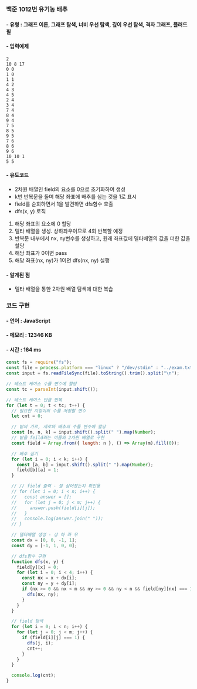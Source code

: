 ### 백준 1012번 유기농 배추

#### - 유형 : 그래프 이론, 그래프 탐색, 너비 우선 탐색, 깊이 우선 탐색, 격자 그래프, 플러드 필

#### - 입력예제

```
2
10 8 17
0 0
1 0
1 1
4 2
4 3
4 5
2 4
3 4
7 4
8 4
9 4
7 5
8 5
9 5
7 6
8 6
9 6
10 10 1
5 5
```

#### - 유도코드

- 2차원 배열인 field의 요소를 0으로 초기화하여 생성
- k번 반복문을 돌며 해당 좌표에 배추를 심는 것을 1로 표시
- field를 순회하면서 1을 발견하면 dfs함수 호출
- dfs(x, y) 로직

1. 해당 좌표의 요소에 0 할당
2. 델타 배열을 생성. 상하좌우이므로 4회 반복할 예정
3. 반복문 내부에서 nx, ny변수를 생성하고, 원래 좌표값에 델타배열의 값을 더한 값을 할당
4. 해당 좌표가 0이면 pass
5. 해당 좌표(nx, ny)가 1이면 dfs(nx, ny) 실행

#### - 알게된 점

- 델타 배열을 통한 2차원 배열 탐색에 대한 복습

### 코드 구현

#### - 언어 : JavaScript

#### - 메모리 : 12346 KB

#### - 시간 : 164 ms

```js
const fs = require("fs");
const file = process.platform === "linux" ? "/dev/stdin" : "../exam.txt";
const input = fs.readFileSync(file).toString().trim().split("\n");

// 테스트 케이스 수를 변수에 할당
const tc = parseInt(input.shift());

// 테스트 케이스 만큼 반복
for (let t = 0; t < tc; t++) {
  // 필요한 지렁이의 수를 저장할 변수
  let cnt = 0;

  // 밭의 가로, 세로와 배추의 수를 변수에 할당
  const [m, n, k] = input.shift().split(" ").map(Number);
  // 밭을 feild라는 이름의 2차원 배열로 구현
  const field = Array.from({ length: n }, () => Array(m).fill(0));

  // 배추 심기
  for (let i = 0; i < k; i++) {
    const [a, b] = input.shift().split(" ").map(Number);
    field[b][a] = 1;
  }

  // // field 출력 - 잘 심어졌는지 확인용
  // for (let i = 0; i < n; i++) {
  //   const answer = [];
  //   for (let j = 0; j < m; j++) {
  //     answer.push(field[i][j]);
  //   }
  //   console.log(answer.join(" "));
  // }

  // 델타배열 생성 - 상 하 좌 우
  const dx = [0, 0, -1, 1];
  const dy = [-1, 1, 0, 0];

  // dfs함수 구현
  function dfs(x, y) {
    field[y][x] = 0;
    for (let i = 0; i < 4; i++) {
      const nx = x + dx[i];
      const ny = y + dy[i];
      if (nx >= 0 && nx < m && ny >= 0 && ny < n && field[ny][nx] === 1) {
        dfs(nx, ny);
      }
    }
  }

  // field 탐색
  for (let i = 0; i < n; i++) {
    for (let j = 0; j < m; j++) {
      if (field[i][j] === 1) {
        dfs(j, i);
        cnt++;
      }
    }
  }

  console.log(cnt);
}
```
